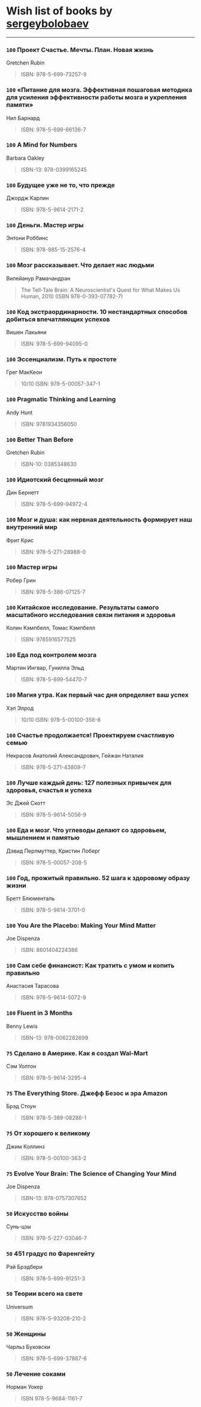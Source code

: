 # Wish list of books by [sergeybolobaev](www.facebook.com/sergeybolobaev)
---

### `100` Проект Счастье. Мечты. План. Новая жизнь
Gretchen Rubin
> ISBN: 978-5-699-73257-9

### `100` «Питание для мозга. Эффективная пошаговая методика для усиления эффективности работы мозга и укрепления памяти»
Нил Барнард
> ISBN: 978-5-699-66136-7

### `100` A Mind for Numbers
Barbara Oakley
> ISBN-13: 978-0399165245

### `100` Будущее уже не то, что прежде
Джордж Карлин
> ISBN: 978-5-9614-2171-2

### `100` Деньги. Мастер игры
Энтони Роббинс
> ISBN: 978-985-15-2576-4

### `100` Мозг рассказывает. Что делает нас людьми
Вилейанур Рамачандран
> The Tell-Tale Brain: A Neuroscientist's Quest for What Makes Us Human, 2010 (ISBN 978-0-393-07782-7)

### `100` Код экстраординарности. 10 нестандартных способов добиться впечатляющих успехов
Вишен Лакьяни
> ISBN: 978-5-699-94095-0

### `100` Эссенциализм. Путь к простоте
Грег МакКеон
> 10/10
> ISBN: 978-5-00057-347-1

### `100` Pragmatic Thinking and Learning
Andy Hunt
> ISBN: 9781934356050

### `100` Better Than Before
Gretchen Rubin
> ISBN-10: 0385348630

### `100` Идиотский бесценный мозг
Дин Бернетт
> ISBN: 978-5-699-94972-4

### `100` Мозг и душа: как нервная деятельность формирует наш внутренний мир
Фрит Крис
> ISBN: 978-5-271-28988-0

### `100` Мастер игры
Робер Грин
> ISBN: 978-5-386-07125-7

### `100` Китайское исследование. Результаты самого масштабного исследования связи питания и здоровья
Колин Кэмпбелл, Томас Кэмпбелл
> ISBN: 9785916577525

### `100` Еда под контролем мозга
Мартин Ингвар, Гунилла Эльд
> ISBN: 978-5-699-54470-7

### `100` Магия утра. Как первый час дня определяет ваш успех
Хэл Элрод
> 10/10
> ISBN: 978-5-00100-358-8

### `100` Счастье продолжается! Проектируем счастливую семью
Некрасов Анатолий Александрович, Гейжан Наталия
> ISBN: 978-5-271-43809-7

### `100` Лучше каждый день: 127 полезных привычек для здоровья, счастья и успеха
Эс Джей Скотт
> ISBN: 978-5-9614-5056-9

### `100` Еда и мозг. Что углеводы делают со здоровьем, мышлением и памятью
Дэвид Перлмуттер, Кристин Лоберг
> ISBN: 978-5-00057-208-5

### `100` Год, прожитый правильно. 52 шага к здоровому образу жизни
Бретт Блюменталь
> ISBN: 978-5-9614-3701-0

### `100` You Are the Placebo: Making Your Mind Matter
Joe Dispenza
> ISBN: 8601404224386

### `100` Сам себе финансист: Как тратить с умом и копить правильно
Анастасия Тарасова
> ISBN: 978-5-9614-5072-9

### `100` Fluent in 3 Months
Benny Lewis
> ISBN-13: 978-0062282699

### `75` Сделано в Америке. Как я создал Wal-Mart
Сэм Уолтон
> ISBN: 978-5-9614-3295-4

### `75` The Everything Store. Джефф Безос и эра Amazon
Брэд Стоун
> ISBN: 978-5-389-08286-1

### `75` От хорошего к великому
Джим Коллинз
> ISBN: 978-5-00100-363-2

### `75` Evolve Your Brain: The Science of Changing Your Mind
Joe Dispenza
> ISBN-13: 978-0757307652

### `50` Искусство войны
Сунь-цзы
> ISBN: 978-5-227-03046-7

### `50` 451 градус по Фаренгейту
Рэй Брэдбери
> ISBN: 978-5-699-91251-3

### `50` Теории всего на свете
Universum
> ISBN: 978-5-93208-210-2

### `50` Женщины
Чарльз Буковски
> ISBN: 978-5-699-37887-6

### `50` Лечение соками
Норман Уокер
> ISBN 978-5-9684-1161-7

